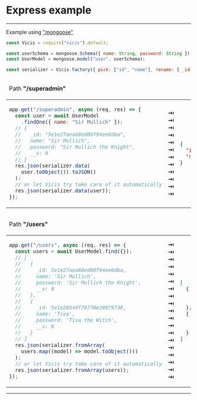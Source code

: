 # Express example

----------

Example using ["mongoose"](https://github.com/Automattic/mongoose)

```js
const Vicis = require("vicis").default;

const userSchema = mongoose.Schema({ name: String, password: String });
const UserModel = mongoose.model("user", userSchema);

const serializer = Vicis.factory({ pick: ["id", "name"], rename: { _id: "id" } });
```

<table>
<thead>
<tr><td colspan="3">

Path **"/superadmin"**

</td></tr>
</thead>
<tbody>
<tr>
<td>

```js
app.get("/superadmin", async (req, res) => {
  const user = await UserModel
    .findOne({ name: "Sir Mullich" });
  // {
  //   _id: "5e1e27aea68ed00f94ee6dba",
  //   name: "Sir Mullich",
  //   password: "Sir Mullich the Knight",
  //   __v: 0
  // }
  res.json(serializer.data(
    user.toObject()).toJSON()
  );
  // or let Vicis try take care of it automatically
  res.json(serializer.data(user));
});
```

</td>
<td>
<strong>&#x21E5;</strong><br>
<strong>&#x21E5;</strong><br>
<strong>&#x21E5;</strong><br>
<strong>&#x21E5;</strong><br>
<strong>&#x21E5;</strong><br>
<strong>&#x21E5;</strong><br>
<strong>&#x21E5;</strong><br>
<strong>&#x21E5;</strong><br>
<strong>&#x21E5;</strong><br>
<strong>&#x21E5;</strong><br>
<strong>&#x21E5;</strong><br>
<strong>&#x21E5;</strong><br>
</td>
<td>

```json
{
  "id": "5e1e27aea68ed00f94ee6dba",
  "name": "Sir Mullich"
}
```

</td>
</tr>
</tbody>
</table>

<table>
<thead>
<tr><td colspan="3">

Path **"/users"**

</td></tr>
</thead>
<tbody>
<tr>
<td>

```js
app.get("/users", async (req, res) => {
  const users = await UserModel.find({});
  // [
  //   {
  //     _id: 5e1e27aea68ed00f94ee6dba,
  //     name: 'Sir Mullich',
  //     password: 'Sir Mullich the Knight',
  //     __v: 0
  //   },
  //   {
  //     _id: 5e1e2854df79770e20979738,
  //     name: 'Tiva',
  //     password: 'Tiva the Witch',
  //     __v: 0
  //   }
  // ]
  res.json(serializer.fromArray(
    users.map((model) => model.toObject()))
  );
  // or let Vicis try take care of it automatically
  res.json(serializer.fromArray(users));
});
```

</td>
<td>
<strong>&#x21E5;</strong><br>
<strong>&#x21E5;</strong><br>
<strong>&#x21E5;</strong><br>
<strong>&#x21E5;</strong><br>
<strong>&#x21E5;</strong><br>
<strong>&#x21E5;</strong><br>
<strong>&#x21E5;</strong><br>
<strong>&#x21E5;</strong><br>
<strong>&#x21E5;</strong><br>
<strong>&#x21E5;</strong><br>
<strong>&#x21E5;</strong><br>
<strong>&#x21E5;</strong><br>
<strong>&#x21E5;</strong><br>
<strong>&#x21E5;</strong><br>
<strong>&#x21E5;</strong><br>
<strong>&#x21E5;</strong><br>
<strong>&#x21E5;</strong><br>
<strong>&#x21E5;</strong><br>
<strong>&#x21E5;</strong><br>
</td>
<td>

```json
[
  {
    "id": "5e1e27aea68ed00f94ee6dba",
    "name": "Sir Mullich"
  },
  {
    "id": "5e1e2854df79770e20979738",
    "name": "Tiva"
  }
]
```

</td>
</tr>
</tbody>
</table>

----------
